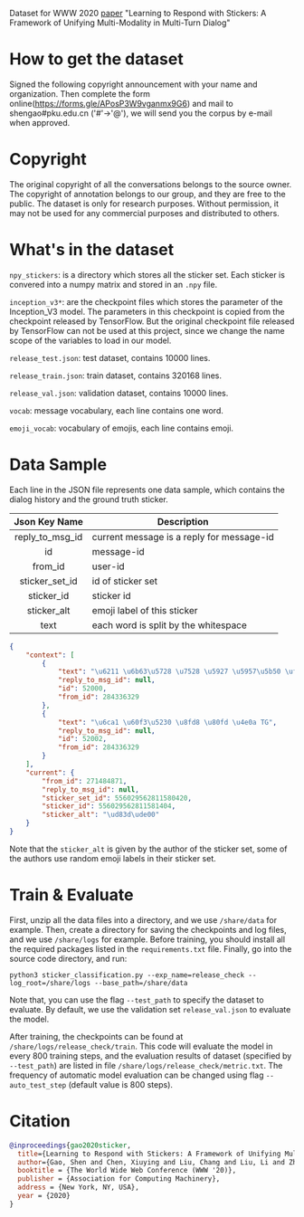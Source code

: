 Dataset for WWW 2020 [paper](https://arxiv.org/abs/2003.04679) "Learning to Respond with Stickers: A Framework of Unifying Multi-Modality in Multi-Turn Dialog"

# How to get the dataset
Signed the following copyright announcement with your name and organization. Then complete the form online(https://forms.gle/APosP3W9vganmx9G6) and mail to shengao#pku.edu.cn ('#'->'@'), we will send you the corpus by e-mail when approved.

# Copyright
The original copyright of all the conversations belongs to the source owner.
The copyright of annotation belongs to our group, and they are free to the public.
The dataset is only for research purposes. Without permission, it may not be used for any commercial purposes and distributed to others.

# What's in the dataset

`npy_stickers`: is a directory which stores all the sticker set. Each sticker is convered into a numpy matrix and stored in an `.npy` file.

`inception_v3*`: are the checkpoint files which stores the parameter of the Inception_V3 model. The parameters in this checkpoint is copied from the checkpoint released by TensorFlow. But the original checkpoint file released by TensorFlow can not be used at this project, since we change the name scope of the variables to load in our model.

`release_test.json`: test dataset, contains 10000 lines.

`release_train.json`: train dataset, contains 320168 lines.

`release_val.json`: validation dataset, contains 10000 lines.

`vocab`: message vocabulary, each line contains one word.

`emoji_vocab`: vocabulary of emojis, each line contains emoji.

# Data Sample
Each line in the JSON file represents one data sample, which contains the dialog history and the ground truth sticker.

|  Json Key Name  | Description                                |
|:---------------:|--------------------------------------------|
| reply_to_msg_id | current message is a reply for message-id  |
| id              | message-id                                 |
| from_id         | user-id                                    |
| sticker_set_id  | id of sticker set                          |
| sticker_id      | sticker id                                 |
| sticker_alt     | emoji label of this sticker                |
| text            | each word is split by the whitespace       |

```json
{
    "context": [
        {
            "text": "\u6211 \u6b63\u5728 \u7528 \u5927 \u5957\u5b50 \uff0c \u597d\u4e45 \u6ca1\u7528 \u4e86",
            "reply_to_msg_id": null,
            "id": 52000,
            "from_id": 284336329
        },
        {
            "text": "\u6ca1 \u60f3\u5230 \u8fd8 \u80fd \u4e0a TG",
            "reply_to_msg_id": null,
            "id": 52002,
            "from_id": 284336329
        }
    ],
    "current": {
        "from_id": 271484871,
        "reply_to_msg_id": null,
        "sticker_set_id": 556029562811580420,
        "sticker_id": 556029562811581404,
        "sticker_alt": "\ud83d\ude00"
    }
}
```

Note that the `sticker_alt` is given by the author of the sticker set, some of the authors use random emoji labels in their sticker set.

# Train & Evaluate
First, unzip all the data files into a directory, and we use `/share/data` for example.
Then, create a directory for saving the checkpoints and log files, and we use `/share/logs` for example.
Before training, you should install all the required packages listed in the `requirements.txt` file.
Finally, go into the source code directory, and run:

```shell script
python3 sticker_classification.py --exp_name=release_check --log_root=/share/logs --base_path=/share/data
```

Note that, you can use the flag `--test_path` to specify the dataset to evaluate. 
By default, we use the validation set `release_val.json` to evaluate the model.

After training, the checkpoints can be found at `/share/logs/release_check/train`.
This code will evaluate the model in every 800 training steps, and the evaluation results of dataset (specified by `--test_path`) are listed in file `/share/logs/release_check/metric.txt`.
The frequency of automatic model evaluation can be changed using flag `--auto_test_step` (default value is 800 steps).

# Citation

```bibtex
@inproceedings{gao2020sticker,
  title={Learning to Respond with Stickers: A Framework of Unifying Multi-Modality in Multi-Turn Dialog},
  author={Gao, Shen and Chen, Xiuying and Liu, Chang and Liu, Li and Zhao, Dongyan and Yan, Rui},
  booktitle = {The World Wide Web Conference (WWW '20)},
  publisher = {Association for Computing Machinery},
  address = {New York, NY, USA},
  year = {2020}
}
```



